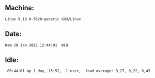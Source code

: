 ## Machine:
```
Linux 5.13.0-7620-generic GNU/Linux
```
## Date:
```
Kam 20 Jan 2022 12:44:01  WIB
```
## Idle:
```
 00:44:01 up 1 day, 15:52,  1 user,  load average: 0,27, 0,22, 0,43
```
